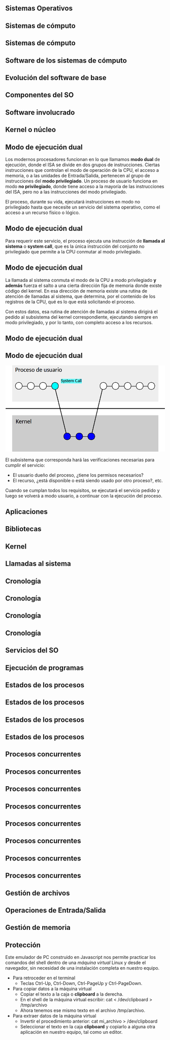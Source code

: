 
## Sistemas Operativos

## Sistemas de cómputo

## Sistemas de cómputo

## Software de los sistemas de cómputo

## Evolución del software de base

## Componentes del SO

## Software involucrado

## Kernel o núcleo

## Modo de ejecución dual

Los modernos procesadores funcionan en lo que llamamos **modo dual** de ejecución, donde el ISA se divide en dos grupos de instrucciones. Ciertas instrucciones que controlan el modo de operación de la CPU, el acceso a memoria, o a las unidades de Entrada/Salida, pertenecen al grupo de instrucciones del **modo privilegiado**. Un proceso de usuario funciona en modo **no privilegiado**, donde tiene acceso a la mayoría de las instrucciones del ISA, pero no a las instrucciones del modo privilegiado. 

El proceso, durante su vida, ejecutará instrucciones en modo no privilegiado hasta que necesite un servicio del sistema operativo, como el acceso a un recurso físico o lógico.


## Modo de ejecución dual

Para requerir este servicio, el proceso ejecuta una instrucción de **llamada al sistema** o **system call**, que es la única instrucción del conjunto no privilegiado que permite a la CPU conmutar al modo privilegiado.


## Modo de ejecución dual

La llamada al sistema conmuta el modo de la CPU a modo privilegiado **y además** fuerza el salto a una cierta dirección fija de memoria donde existe código del kernel. En esa dirección de memoria existe una rutina de atención de llamadas al sistema, que determina, por el contenido de los registros de la CPU, qué es lo que está solicitando el proceso. 

Con estos datos, esa rutina de atención de llamadas al sistema dirigirá el pedido al subsistema del kernel correspondiente, ejecutando siempre en modo privilegiado, y por lo tanto, con completo acceso a los recursos.
</section>
<section data-transition="fade-in slide-out">

## Modo de ejecución dual
<h2>Modo de ejecución dual</h2>
<img src="img/modos-3.png" class="stretch plain">

El subsistema que corresponda hará las verificaciones necesarias para cumplir el servicio: 

* El usuario dueño del proceso, ¿tiene los permisos necesarios?
* El recurso, ¿está disponible o está siendo usado por otro proceso?, etc.

Cuando se cumplan todos los requisitos, se ejecutará el servicio pedido y luego se volverá a modo usuario, a continuar con la ejecución del proceso.  


## Aplicaciones

## Bibliotecas

## Kernel

## Llamadas al sistema

## Cronología

## Cronología

## Cronología

## Cronología

## Servicios del SO

## Ejecución de programas

## Estados de los procesos



## Estados de los procesos



## Estados de los procesos



## Estados de los procesos



## Procesos concurrentes



## Procesos concurrentes



## Procesos concurrentes



## Procesos concurrentes



## Procesos concurrentes



## Procesos concurrentes



## Procesos concurrentes



## Procesos concurrentes



## Gestión de archivos

## Operaciones de Entrada/Salida

## Gestión de memoria

## Protección

Este emulador de PC construido en Javascript nos permite practicar los comandos del shell dentro de una *máquina virtual* Linux y desde el navegador, sin necesidad de una instalación completa en nuestro equipo.

* Para retroceder en el terminal
  - Teclas Ctrl-Up, Ctrl-Down, Ctrl-PageUp y Ctrl-PageDown.
* Para copiar datos a la máquina virtual
  - Copiar el texto a la caja o **clipboard** a la derecha.
  - En el shell de la máquina virtual escribir:
        cat < /dev/clipboard > /tmp/archivo
  - Ahora tenemos ese mismo texto en el archivo /tmp/archivo.
* Para extraer datos de la máquina virtual
  - Invertir el procedimiento anterior: 
        cat mi_archivo > /dev/clipboard
  - Seleccionar el texto en la caja **clipboard** y copiarlo a alguna otra aplicación en nuestro equipo, tal como un editor.

